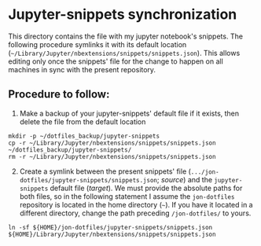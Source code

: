 # Jupyter-snippets synchronization
This directory contains the file with my jupyter notebook's snippets. The following procedure symlinks it with its default location (`~/Library/Jupyter/nbextensions/snippets/snippets.json`). This allows editing only once the snippets' file for the change to happen on all machines in sync with the present repository.

## Procedure to follow:

1) Make a backup of your jupyter-snippets' default file if it exists, then delete the file from the default location
```
mkdir -p ~/dotfiles_backup/jupyter-snippets
cp -r ~/Library/Jupyter/nbextensions/snippets/snippets.json ~/dotfiles_backup/jupyter-snippets/
rm -r ~/Library/Jupyter/nbextensions/snippets/snippets.json
```

2) Create a symlink between the present snippets' file (`.../jon-dotfiles/jupyter-snippets/snippets.json`; _source_) and the `jupyter-snippets` default file (_target_). We must provide the absolute paths for both files, so in the following statement I assume the `jon-dotfiles` repository  is located in the home directory (`~`). If you have it located in a different directory, change the path preceding `/jon-dotfiles/` to yours.
```
ln -sf ${HOME}/jon-dotfiles/jupyter-snippets/snippets.json ${HOME}/Library/Jupyter/nbextensions/snippets/snippets.json
```
